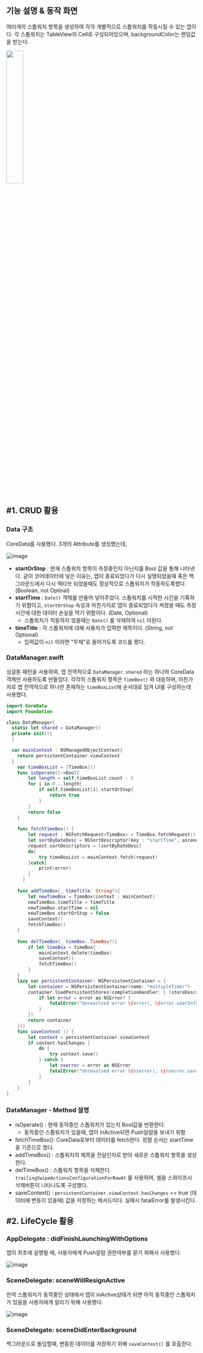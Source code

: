 

## 기능 설명 & 동작 화면



여러개의 스톱워치 항목을 생성하여 각각 개별적으로 스톱워치를 작동시킬 수 있는 앱이다. 각 스톱워치는 TableView의 Cell로 구성되어있으며, backgroundColor는 랜덤값을 받는다.





<img src="https://user-images.githubusercontent.com/46234386/133558204-cc7074e7-071a-4f3c-aa01-24288c6afbad.gif" width = "30%"/>









## #1. CRUD 활용



### Data 구조

CoreData를 사용했다. 3개의 Attribute를 생성했는데, 

![image](https://user-images.githubusercontent.com/46234386/133558390-5a1c700e-1b2a-48bb-8927-abcd96fc2c43.png)




* **startOrStop** : 현재 스톱워치 항목이 측정중인지 아닌지를 Bool 값을 통해 나타낸다. 굳이 코어데이터에 넣은 이유는, 앱이 종료되었다가 다시 실행되었을때 혹은 백그라운드에서 다시 엑티브 되었을때도 정상적으로 스톱워치가 작동하도록했다. (Boolean, not Optinal)
* **startTime** : `Date()` 객체를 만들어 넣어주었다. 스톱워치를 시작한 시간을 기록하기 위함이고, `startOrStop` 속성과 마찬가지로 앱이 종료되었다가 켜졌을 때도 측정시간에 대한 데이터 손실을 막기 위함이다. (Date, Optional)
  * 스톱워치가 작동하지 않을때는 `Date()` 를 삭제하여 `nil` 이된다.
* **timeTitle** : 각 스톱워치에 대해 사용자가 입력한 제목이다. (String, not Optional)
  * 입력값이 `nil` 이라면 "무제"로 들어가도록 코드를 짰다.



### DataManager.swift

싱글톤 패턴을 사용하여, 앱 전역적으로 `DataManager.shared` 라는 하나의 CoreData객체만 사용하도록 만들었다. 각각의 스톱워치 항목은 `TimeBox()` 와 대응하며, 마찬가지로 앱 전역적으로 하나만 존재하는 `timeBoxList`에 순서대로 담겨 UI를 구성하는데 사용했다.

```swift
import CoreData
import Foundation

class DataManager{
  static let shared = DataManager()
  private init(){
  }

  var mainContext : NSManagedObjectContext{
    return persistentContainer.viewContext
  }
    var timeBoxList = [TimeBox]()
    func isOperate()->Bool{
        let length = self.timeBoxList.count - 1
        for i in 0...length{
            if self.timeBoxList[i].startOrStop{
                return true
            }
        }
        return false
    }
    
    func fetchTimeBox() {
        let request : NSFetchRequest<TimeBox> = TimeBox.fetchRequest()
        let sortByDateDesc = NSSortDescriptor(key : "startTime", ascending : false)
        request.sortDescriptors = [sortByDateDesc]
        do{
            try timeBoxList = mainContext.fetch(request)
        }catch{
            print(error)
        }
      }
    
    func addTimeBox(_ timeTitle: String?){
        let newTimeBox = TimeBox(context : mainContext)
        newTimeBox.timeTitle = timeTitle
        newTimeBox.startTime = nil
        newTimeBox.startOrStop = false
        saveContext()
        fetchTimeBox()
    }
    
    func delTimeBox(_ timeBox: TimeBox?){
        if let timeBox = timeBox{
            mainContext.delete(timeBox)
            saveContext()
            fetchTimeBox()
        }
    }
    lazy var persistentContainer: NSPersistentContainer = {
        let container = NSPersistentContainer(name: "multipleTimer")
        container.loadPersistentStores(completionHandler: { (storeDescription, error) in
            if let error = error as NSError? {
                fatalError("Unresolved error \(error), \(error.userInfo)")
            }
        })
        return container
    }()
    func saveContext () {
        let context = persistentContainer.viewContext
        if context.hasChanges {
            do {
                try context.save()
            } catch {
                let nserror = error as NSError
                fatalError("Unresolved error \(nserror), \(nserror.userInfo)")
            }
        }
    }
}
```

### DataManager - Method 설명

* isOperate() : 현재 동작중인 스톱워치가 있는지 Bool값을 반환한다.
  * 동작중인 스톱워치가 있을때, 앱이 inActive되면 Push알람을 보내기 위함
* fetchTimeBox(): CoreData로부터 데이터를 fetch한다. 정렬 순서는 startTime을 기준으로 했다.
* addTimeBox() : 스톱워치의 제목을 전달인자로 받아 새로운 스톱워치 항목을 생성한다. 
* delTimeBox() : 스톱워치 항목을 삭제한다. `trailingSwipeActionsConfigurationForRowAt` 를 사용하여, 셀을 스와이프시 삭제버튼이 나타나도록 구성했다.
* saveContext() : `persistentContainer.viewContext.hasChanges` == true (데이터에 변동이 있을때) 값을 저정하는 메서드이다. 실패시 fatalError를 발생시킨다.







## #2. LifeCycle 활용



### AppDelegate : didFinishLaunchingWithOptions 

앱이 최초에 실행될 때, 사용자에게 Push알람 권한여부를 묻기 위해서 사용했다.

![image](https://user-images.githubusercontent.com/46234386/133558407-f31f8b67-1637-484b-a7de-1866c9118d83.png)




### SceneDelegate: sceneWillResignActive

만약 스톱워치가 동작중인 상태에서 앱이 inActive상태가 되면 아직 동작중인 스톱워치가 있음을 사용자에게 알리기 위해 사용했다.

![image](https://user-images.githubusercontent.com/46234386/133558429-c9504960-954f-4907-8b5d-04fc35195844.png)


### SceneDelegate: sceneDidEnterBackground

백그라운드로 돌입할때, 변동된 데이터를 저장하기 위해  `saveContext()` 를 호출한다.





